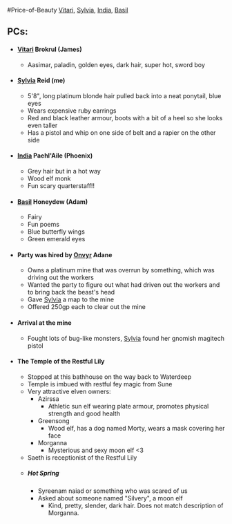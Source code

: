 #Price-of-Beauty
[Vitari](PCs/Past/Vitari.md), [Sylvia](PCs/Past/Sylvia.md), [India](PCs/Current/India.md), [Basil](PCs/Past/Basil.md)

## PCs:
- #### [Vitari](PCs/Past/Vitari.md) Brokrul (James)
	- Aasimar, paladin, golden eyes, dark hair, super hot, sword boy
- #### [Sylvia](PCs/Past/Sylvia.md) Reid (me)
	- 5'8", long platinum blonde hair pulled back into a neat ponytail, blue eyes
	- Wears expensive ruby earrings
	- Red and black leather armour, boots with a bit of a heel so she looks even taller
	- Has a pistol and whip on one side of belt and a rapier on the other side
- #### [India](PCs/Current/India.md) Paehl'Aile (Phoenix)
	- Grey hair but in a hot way
	- Wood elf monk
	- Fun scary quarterstaff!!
- #### [Basil](PCs/Past/Basil.md) Honeydew (Adam)
	- Fairy
	- Fun poems
	- Blue butterfly wings
	- Green emerald eyes

- #### Party was hired by [Onvyr](NPCs/01_General/Onvyr.md) Adane
	- Owns a platinum mine that was overrun by something, which was driving out the workers
	- Wanted the party to figure out what had driven out the workers and to bring back the beast's head
	- Gave [Sylvia](PCs/Past/Sylvia.md) a map to the mine
	- Offered 250gp each to clear out the mine
  
- #### Arrival at the mine
	- Fought lots of bug-like monsters, [Sylvia](PCs/Past/Sylvia.md) found her gnomish magitech pistol

- #### The Temple of the Restful Lily
	- Stopped at this bathhouse on the way back to Waterdeep
	- Temple is imbued with restful fey magic from Sune
	- Very attractive elven owners:
		- Azirssa
			- Athletic sun elf wearing plate armour, promotes physical strength and good health
		- Greensong
			- Wood elf, has a dog named Morty, wears a mask covering her face
		- Morganna
			- Mysterious and sexy moon elf <3
	- Saeth is receptionist of the Restful Lily
	- ##### Hot Spring
		- Syreenam naiad or something who was scared of us
		- Asked about someone named "Silvery", a moon elf
			- Kind, pretty, slender, dark hair. Does not match description of Morganna.